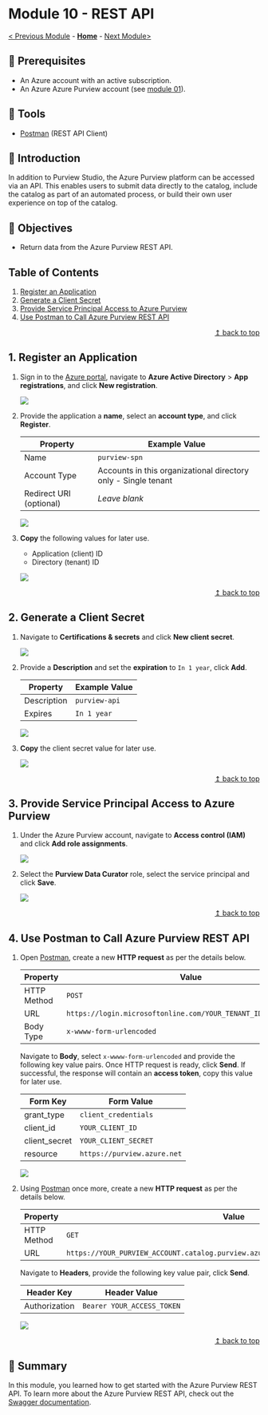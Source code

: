 # Module 10 - REST API

[< Previous Module](../modules/module09.md) - **[Home](../README.md)** - [Next Module>](../modules/module11.md)

## :thinking: Prerequisites

* An Azure account with an active subscription.
* An Azure Azure Purview account (see [module 01](../modules/module01.md)).

## :hammer: Tools

* [Postman](https://www.postman.com/product/rest-client/) (REST API Client)

## :loudspeaker: Introduction

In addition to Purview Studio, the Azure Purview platform can be accessed via an API. This enables users to submit data directly to the catalog, include the catalog as part of an automated process, or build their own user experience on top of the catalog.

## :dart: Objectives

* Return data from the Azure Purview REST API.

## Table of Contents

1. [Register an Application](#1-register-an-application)
2. [Generate a Client Secret](#2-generate-a-client-secret)
3. [Provide Service Principal Access to Azure Purview](#3-provide-service-principal-access-to-azure-purview)
4. [Use Postman to Call Azure Purview REST API](#4-use-postman-to-call-azure-purview-rest-api)

<div align="right"><a href="#module-10---rest-api">↥ back to top</a></div>

## 1. Register an Application

1. Sign in to the [Azure portal](https://portal.azure.com/), navigate to **Azure Active Directory** > **App registrations**, and click **New registration**.

    ![](../images/module10/10.01-azuread-appreg.png)

2. Provide the application a **name**, select an **account type**, and click **Register**.

    | Property | Example Value |
    | --- | --- |
    | Name | `purview-spn` |
    | Account Type | Accounts in this organizational directory only - Single tenant |
    | Redirect URI (optional) | *Leave blank* |

    ![](../images/module10/10.02-azuread-register.png)

3. **Copy** the following values for later use.

    * Application (client) ID
    * Directory (tenant) ID

    ![](../images/module10/10.03-spn-copy.png)

<div align="right"><a href="#module-10---rest-api">↥ back to top</a></div>

## 2. Generate a Client Secret

1. Navigate to **Certifications & secrets** and click **New client secret**.

    ![](../images/module10/10.04-spn-secret.png)

2. Provide a **Description** and set the **expiration** to `In 1 year`, click **Add**.

    | Property | Example Value |
    | --- | --- |
    | Description | `purview-api` |
    | Expires | `In 1 year` |

    ![](../images/module10/10.05-spn-secretadd.png)

3. **Copy** the client secret value for later use.

    ![](../images/module10/10.06-secret-copy.png)

<div align="right"><a href="#module-10---rest-api">↥ back to top</a></div>

## 3. Provide Service Principal Access to Azure Purview

1. Under the Azure Purview account, navigate to **Access control (IAM)** and click **Add role assignments**.

    ![](../images/module10/10.07-access-add.png)

2. Select the **Purview Data Curator** role, select the service principal and click **Save**.

    ![](../images/module10/10.08-rbac-assign.png)

<div align="right"><a href="#module-10---rest-api">↥ back to top</a></div>

## 4. Use Postman to Call Azure Purview REST API

1. Open [Postman](https://www.postman.com/product/rest-client/), create a new **HTTP request** as per the details below.
    
    | Property | Value |
    | --- | --- |
    | HTTP Method | `POST` |
    | URL | `https://login.microsoftonline.com/YOUR_TENANT_ID/oauth2/token` |
    | Body Type | `x-wwww-form-urlencoded` |

    Navigate to **Body**, select `x-wwww-form-urlencoded` and provide the following key value pairs. Once HTTP request is ready, click **Send**. If successful, the response will contain an **access token**, copy this value for later use.

    | Form Key | Form Value |
    | --- | --- |
    | grant_type | `client_credentials` |
    | client_id | `YOUR_CLIENT_ID` |
    | client_secret | `YOUR_CLIENT_SECRET` |
    | resource | `https://purview.azure.net` |

    ![](../images/module10/10.09-postman-login.png)

2. Using [Postman](https://www.postman.com/product/rest-client/) once more, create a new **HTTP request** as per the details below.

    | Property | Value |
    | --- | --- |
    | HTTP Method | `GET` |
    | URL | `https://YOUR_PURVIEW_ACCOUNT.catalog.purview.azure.com/api/atlas/v2/types/typedefs` |

    Navigate to **Headers**, provide the following key value pair, click **Send**.

    | Header Key | Header Value |
    | --- | --- |
    | Authorization | `Bearer YOUR_ACCESS_TOKEN` |

    ![](../images/module10/10.10-postman-get.png)

<div align="right"><a href="#module-10---rest-api">↥ back to top</a></div>

## :tada: Summary

In this module, you learned how to get started with the Azure Purview REST API. To learn more about the Azure Purview REST API, check out the [Swagger documentation](https://github.com/Azure/Purview-Samples/raw/master/rest-api/PurviewCatalogAPISwagger.zip).